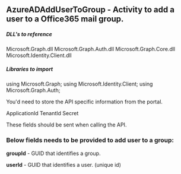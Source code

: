 ## AzureADAddUserToGroup - Activity to add a user to a Office365 mail group.

##### DLL's to reference
Microsoft.Graph.dll
Microsoft.Graph.Auth.dll
Microsoft.Graph.Core.dll
Microsoft.Identity.Client.dll

##### Libraries to import
using Microsoft.Graph;
using Microsoft.Identity.Client;
using Microsoft.Graph.Auth;

You'd need to store the API specific information from the portal.

ApplicationId
TenantId
Secret

These fields should be sent when calling the API.

### Below fields needs to be provided to add user to a group:
**groupId**       - GUID that identifies a group.

**userId**	      - GUID that identifies a user. (unique id) 	                    
